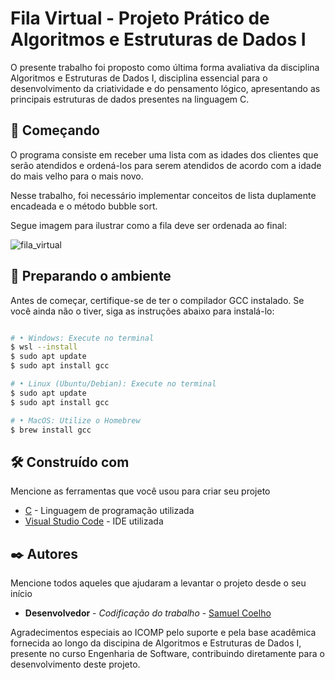 # Fila Virtual - Projeto Prático de Algoritmos e Estruturas de Dados I

O presente trabalho foi proposto como última forma avaliativa da disciplina Algoritmos e Estruturas de Dados I, disciplina essencial para o desenvolvimento da criatividade e do pensamento lógico, apresentando as principais estruturas de dados presentes na linguagem C.

## 👥 Começando

O programa consiste em receber uma lista com as idades dos clientes que serão atendidos e ordená-los para serem atendidos de acordo com a idade do mais velho para o mais novo.

Nesse trabalho, foi necessário implementar conceitos de lista duplamente encadeada e o método bubble sort. 

Segue imagem para ilustrar como a fila deve ser ordenada ao final:


![fila_virtual](https://github.com/user-attachments/assets/21e9667f-1feb-40d8-bacc-7443e41ad257)

## 🚀 Preparando o ambiente

Antes de começar, certifique-se de ter o compilador GCC instalado. Se você ainda não o tiver, siga as instruções abaixo para instalá-lo:

```bash

# •	Windows: Execute no terminal
$ wsl --install
$ sudo apt update
$ sudo apt install gcc

# •	Linux (Ubuntu/Debian): Execute no terminal
$ sudo apt update
$ sudo apt install gcc

# •	MacOS: Utilize o Homebrew
$ brew install gcc

```

## 🛠️ Construído com

Mencione as ferramentas que você usou para criar seu projeto

* [C]([http://www.dropwizard.io/1.0.2/docs/](https://devdocs.io/c/)) - Linguagem de programação utilizada
* [Visual Studio Code]([https://maven.apache.org/](https://code.visualstudio.com/)) - IDE utilizada

## ✒️ Autores

Mencione todos aqueles que ajudaram a levantar o projeto desde o seu início

* **Desenvolvedor** - *Codificação do trabalho* - [Samuel Coelho](https://github.com/samuelcoelhoam)

Agradecimentos especiais ao ICOMP pelo suporte e pela base acadêmica fornecida ao longo da discipina de Algoritmos e Estruturas de Dados I, presente no curso Engenharia de Software, contribuindo diretamente para o desenvolvimento deste projeto.
